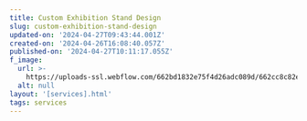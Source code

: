 ```yaml
---
title: Custom Exhibition Stand Design
slug: custom-exhibition-stand-design
updated-on: '2024-04-27T09:43:44.001Z'
created-on: '2024-04-26T16:08:40.057Z'
published-on: '2024-04-27T10:11:17.055Z'
f_image:
  url: >-
    https://uploads-ssl.webflow.com/662bd1832e75f4d26adc089d/662cc8c82e3e9cd2ad7f2276_custom%20exhibition%20and%20stand.jpg
  alt: null
layout: '[services].html'
tags: services
---
```




